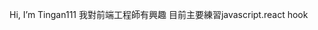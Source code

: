  Hi, I’m Tingan111
我對前端工程師有興趣
目前主要練習javascript.react hook

<!---
Tingan111/Tingan111 is a ✨ special ✨ repository because its `README.md` (this file) appears on your GitHub profile.
You can click the Preview link to take a look at your changes.
--->
